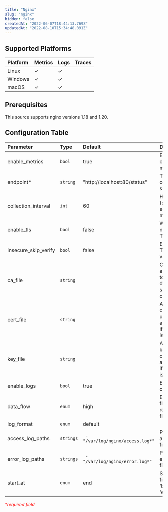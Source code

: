 ```yaml
---
title: "Nginx"
slug: "nginx"
hidden: false
createdAt: "2022-06-07T18:44:13.769Z"
updatedAt: "2022-08-10T15:34:48.091Z"
---
```

## Supported Platforms

| Platform | Metrics | Logs | Traces |
| :------- | :------ | :--- | :----- |
| Linux    | ✓       | ✓    |        |
| Windows  | ✓       | ✓    |        |
| macOS    | ✓       | ✓    |        |

## Prerequisites

This source supports nginx versions 1.18 and 1.20.

## Configuration Table

| Parameter            | Type      | Default                           | Description                                                                   |
| :------------------- | :-------- | :-------------------------------- | :---------------------------------------------------------------------------- |
| enable_metrics       | `bool`    | true                              | Enable to collect metrics.                                                    |
| endpoint*           | `string`  | "http://localhost:80/status"    | The endpoint of the NGINX server.                                             |
| collection_interval  | `int`     | 60                                | How often (seconds) to scrape for metrics.                                    |
| enable_tls           | `bool`    | false                             | Whether or not to use TLS.                                                    |
| insecure_skip_verify | `bool`    | false                             | Enable to skip TLS certificate verification.                                  |
| ca_file              | `string`  |                                   | Certificate authority used to validate the database server's TLS certificate. |
| cert_file            | `string`  |                                   | A TLS certificate used for client authentication, if mutual TLS is enabled.   |
| key_file             | `string`  |                                   | A TLS private key used for client authentication, if mutual TLS is enabled.   |
| enable_logs          | `bool`    | true                              | Enable to collect logs.                                                       |
| data_flow            | `enum`    | high                              | Enable high flow or reduced low flow.                                         |
| log_format           | `enum`    | default                           |                                                                               |
| access_log_paths     | `strings` | ` - "/var/log/nginx/access.log*"` | Path to NGINX access log file(s).                                             |
| error_log_paths      | `strings` | ` - "/var/log/nginx/error.log*"`  | Path to NGINX error log file(s).                                              |
| start_at             | `enum`    | end                               | Start reading file from 'beginning' or 'end'.                                 |

<span style="color:red">\*_required field_</span>